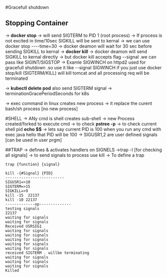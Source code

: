 #Gracefull shutdown 

## Stopping Container
-> **docker stop** -> will send SIGTERM to PID 1 (root process)
-> If process is not excited in time/10sec SIGKILL will be sent to kernal 
-> we can use docker stop ----time=30 
-> docker deamon will wait for 30 sec before sending SIGKILL to kernal
-> **docker kill** -> docker deamon will send SIGKILL to kernal directly
-> but docker kill accepts flag --signal .we can pass like SIGINT/SIGSTOP
-> Examle SIGWINCH on httpd2 used for gracefull shutdown .so use it like --signal SIGWINCH
  if you just use docker stop/kill (SIGTERM/KILL) will kill tomcat and all processing req will be terminated


-> **kubectl delete pod** also send SIGTERM signal
-> terminationGracePeriodSeconds for k8s

-> exec command in linux creates new process 
-> it replace the curent bash/sh process [no new process]

#SHELL 
-> ANy cmd is shell creates sub-shell
-> new Process created/forked  to execute cmd 
-> to check **pstree -p**
-> to check current shell pid **echo $$**
-> lets say current PID is 100 when you run any cmd with exec java hello that PID will be 100
-> SIGUSR1,2 are user defined signals [can be used in user prgm]

##TRAP
-> defines & activates handlers on SIGNELS
->trap -l [for checking all signals]
-> to send signals to process use kill 
-> To define a trap 
```shell
trap {function} {signal}
```
```shell
kill -{#Signal} {PID}
--------------------------
SIGUSR1=>10
SIGTERM=>15
SIGKILL=>9
kill -15  22137
kill -10 22137
-------------op--------------
testing signals
22137
waiting for signals
waiting for signals
Received USRSIG1
waiting for signals
waiting for signals
waiting for signals
waiting for signals
waiting for signals
received SIGTERM . willbe terminating 
waiting for signals
waiting for signals
waiting for signals
Killed

```
